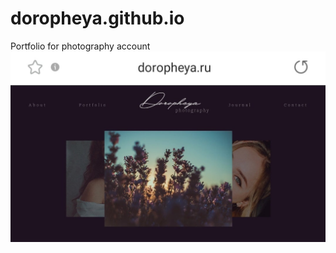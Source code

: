 # doropheya.github.io
Portfolio for photography account
![EntryPhoto](https://github.com/dariabalanuta/doropheya.github.io/raw/main/imageD.jpg)
